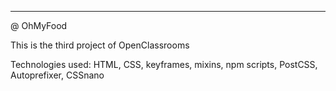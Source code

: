 ---
@ OhMyFood

This is the third project of OpenClassrooms


Technologies used: HTML, CSS, keyframes, mixins, 
npm scripts,
PostCSS, Autoprefixer, CSSnano

